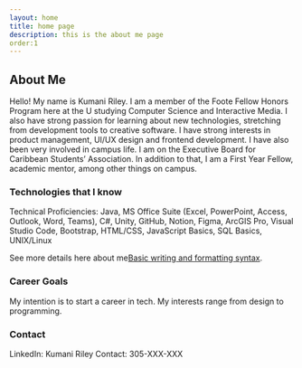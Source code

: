 ```yaml
---
layout: home
title: home page 
description: this is the about me page
order:1
---
```


## About Me

Hello! My name is Kumani Riley. I am a member of the Foote Fellow Honors Program here at the U studying Computer Science and Interactive Media. I also have strong passion for learning about new technologies, stretching from development tools to creative software. I have strong interests in product management, UI/UX design and frontend development.  I have also been very involved in campus life. I am on the Executive Board for Caribbean Students’ Association. In addition to that, I am a First Year Fellow, academic mentor, among other things on campus.

### Technologies that I know

Technical Proficiencies: Java, MS Office Suite (Excel, PowerPoint, Access, Outlook, Word, Teams), C#, Unity, GitHub, Notion, Figma, ArcGIS Pro, Visual Studio Code, Bootstrap, HTML/CSS, JavaScript Basics, SQL Basics, UNIX/Linux

See more details here about me[Basic writing and formatting syntax](https://www.linkedin.com/in/kumaniriley/).

### Career Goals

My intention is to start a career in tech. My interests range from design to programming.

### Contact

LinkedIn: Kumani Riley
Contact: 305-XXX-XXX